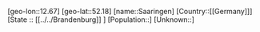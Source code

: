﻿---
location: [52.18,12.67]
mapzoom: [7,12] 
mapmarker: city 
type: City
tags:
- geo/City


SpocWebEntityId: 33859
isDeleted: false
confidential: public

---
[geo-lon::12.67]
[geo-lat::52.18]
[name::Saaringen]
[Country::[[Germany]]]
[State :: [[../../Brandenburg]] ]
[Population::]
[Unknown::]

